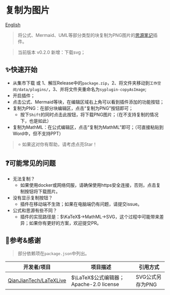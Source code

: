 # 复制为图片

[English](./README.md)

> 将公式、Mermaid、UML等部分类型的块复制为PNG图片的[思源笔记](https://github.com/siyuan-note/siyuan/)插件。

> 当前版本 v0.2.0 新增：下载svg；

## ✨快速开始

- 从集市下载 或 1、解压Release中的`package.zip`，2、将文件夹移动到`工作空间/data/plugins/`，3、并将文件夹重命名为`syplugin-copyAsImage`;
- 开启插件；
- 点击公式、Mermaid等块，在编辑区域右上角可以看到插件添加的功能按钮；
- 复制为PNG：在部分块编辑区，点击“复制为PNG”按钮即可；
  - 按下`Shift`的同时点击此按钮，将下载PNG图片；（在不支持复制的情况下，也是如此）
- 复制为MathML：在公式编辑区，点击“复制为MathML”即可；（可直接粘贴到Word中，但不支持PPT）

> ⭐ 如果这对你有帮助，请考虑点亮Star！

## ❓可能常见的问题

- 无法复制？
  - 如果使用docker或网络伺服，请确保使用https安全连接，否则，点击复制按钮将下载图片。
- 没有显示复制按钮？
  - 插件在移动端不生效；如果在电脑端仍有问题，请提交issue。
- 公式和思源有些不同？
  - 插件的实现路径是：$\KaTeX$→MathML→SVG，这个过程中可能带来差异；如果你有更好的方案，欢迎提交PR。

## 🙏参考&感谢

> 部分依赖项在`package.json`中列出。

| 开发者/项目                                                         | 项目描述           | 引用方式         |
|---------------------------------------------------------------------|----------------|--------------|
| [QianJianTech/LaTeXLive](https://github.com/QianJianTech/LaTeXLive) | $\LaTeX$公式编辑器；Apache-2.0 license | SVG公式另存为PNG |